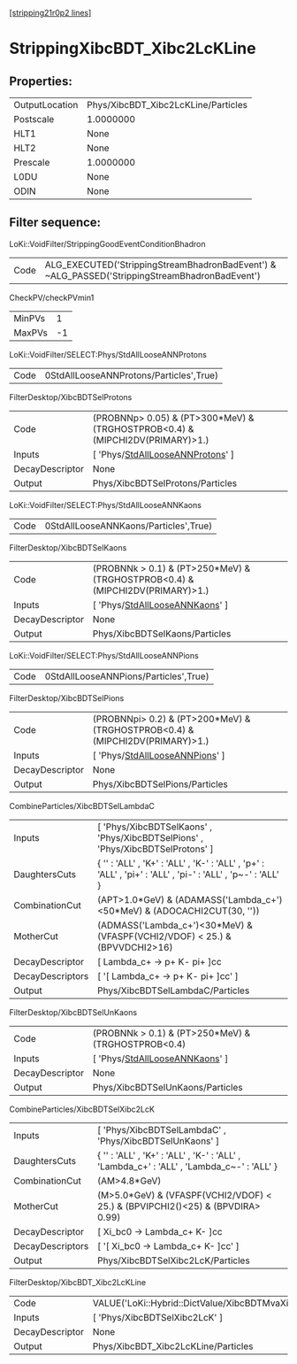 [[stripping21r0p2 lines]](./stripping21r0p2-index)

# StrippingXibcBDT_Xibc2LcKLine

## Properties:

|                |                                     |
|----------------|-------------------------------------|
| OutputLocation | Phys/XibcBDT_Xibc2LcKLine/Particles |
| Postscale      | 1.0000000                           |
| HLT1           | None                                |
| HLT2           | None                                |
| Prescale       | 1.0000000                           |
| L0DU           | None                                |
| ODIN           | None                                |

## Filter sequence:

LoKi::VoidFilter/StrippingGoodEventConditionBhadron

|      |                                                                                                |
|------|------------------------------------------------------------------------------------------------|
| Code | ALG_EXECUTED('StrippingStreamBhadronBadEvent') & ~ALG_PASSED('StrippingStreamBhadronBadEvent') |

CheckPV/checkPVmin1

|        |     |
|--------|-----|
| MinPVs | 1   |
| MaxPVs | -1  |

LoKi::VoidFilter/SELECT:Phys/StdAllLooseANNProtons

|      |                                         |
|------|-----------------------------------------|
| Code | 0StdAllLooseANNProtons/Particles',True) |

FilterDesktop/XibcBDTSelProtons

|                 |                                                                                               |
|-----------------|-----------------------------------------------------------------------------------------------|
| Code            | (PROBNNp\> 0.05) & (PT\>300\*MeV) & (TRGHOSTPROB\<0.4) & (MIPCHI2DV(PRIMARY)\>1.)             |
| Inputs          | [ 'Phys/[StdAllLooseANNProtons](./stripping21r0p2-commonparticles-stdalllooseannprotons)' ] |
| DecayDescriptor | None                                                                                          |
| Output          | Phys/XibcBDTSelProtons/Particles                                                              |

LoKi::VoidFilter/SELECT:Phys/StdAllLooseANNKaons

|      |                                       |
|------|---------------------------------------|
| Code | 0StdAllLooseANNKaons/Particles',True) |

FilterDesktop/XibcBDTSelKaons

|                 |                                                                                           |
|-----------------|-------------------------------------------------------------------------------------------|
| Code            | (PROBNNk \> 0.1) & (PT\>250\*MeV) & (TRGHOSTPROB\<0.4) & (MIPCHI2DV(PRIMARY)\>1.)         |
| Inputs          | [ 'Phys/[StdAllLooseANNKaons](./stripping21r0p2-commonparticles-stdalllooseannkaons)' ] |
| DecayDescriptor | None                                                                                      |
| Output          | Phys/XibcBDTSelKaons/Particles                                                            |

LoKi::VoidFilter/SELECT:Phys/StdAllLooseANNPions

|      |                                       |
|------|---------------------------------------|
| Code | 0StdAllLooseANNPions/Particles',True) |

FilterDesktop/XibcBDTSelPions

|                 |                                                                                           |
|-----------------|-------------------------------------------------------------------------------------------|
| Code            | (PROBNNpi\> 0.2) & (PT\>200\*MeV) & (TRGHOSTPROB\<0.4) & (MIPCHI2DV(PRIMARY)\>1.)         |
| Inputs          | [ 'Phys/[StdAllLooseANNPions](./stripping21r0p2-commonparticles-stdalllooseannpions)' ] |
| DecayDescriptor | None                                                                                      |
| Output          | Phys/XibcBDTSelPions/Particles                                                            |

CombineParticles/XibcBDTSelLambdaC

|                  |                                                                                                             |
|------------------|-------------------------------------------------------------------------------------------------------------|
| Inputs           | [ 'Phys/XibcBDTSelKaons' , 'Phys/XibcBDTSelPions' , 'Phys/XibcBDTSelProtons' ]                            |
| DaughtersCuts    | { '' : 'ALL' , 'K+' : 'ALL' , 'K-' : 'ALL' , 'p+' : 'ALL' , 'pi+' : 'ALL' , 'pi-' : 'ALL' , 'p~-' : 'ALL' } |
| CombinationCut   | (APT\>1.0\*GeV) & (ADAMASS('Lambda_c+')\<50\*MeV) & (ADOCACHI2CUT(30, ''))                                  |
| MotherCut        | (ADMASS('Lambda_c+')\<30\*MeV) & (VFASPF(VCHI2/VDOF) \< 25.) & (BPVVDCHI2\>16)                              |
| DecayDescriptor  | [ Lambda_c+ -\> p+ K- pi+ ]cc                                                                             |
| DecayDescriptors | [ '[ Lambda_c+ -\> p+ K- pi+ ]cc' ]                                                                     |
| Output           | Phys/XibcBDTSelLambdaC/Particles                                                                            |

FilterDesktop/XibcBDTSelUnKaons

|                 |                                                                                           |
|-----------------|-------------------------------------------------------------------------------------------|
| Code            | (PROBNNk \> 0.1) & (PT\>250\*MeV) & (TRGHOSTPROB\<0.4)                                    |
| Inputs          | [ 'Phys/[StdAllLooseANNKaons](./stripping21r0p2-commonparticles-stdalllooseannkaons)' ] |
| DecayDescriptor | None                                                                                      |
| Output          | Phys/XibcBDTSelUnKaons/Particles                                                          |

CombineParticles/XibcBDTSelXibc2LcK

|                  |                                                                                           |
|------------------|-------------------------------------------------------------------------------------------|
| Inputs           | [ 'Phys/XibcBDTSelLambdaC' , 'Phys/XibcBDTSelUnKaons' ]                                 |
| DaughtersCuts    | { '' : 'ALL' , 'K+' : 'ALL' , 'K-' : 'ALL' , 'Lambda_c+' : 'ALL' , 'Lambda_c~-' : 'ALL' } |
| CombinationCut   | (AM\>4.8\*GeV)                                                                            |
| MotherCut        | (M\>5.0\*GeV) & (VFASPF(VCHI2/VDOF) \< 25.) & (BPVIPCHI2()\<25) & (BPVDIRA\> 0.99)        |
| DecayDescriptor  | [ Xi_bc0 -\> Lambda_c+ K- ]cc                                                           |
| DecayDescriptors | [ '[ Xi_bc0 -\> Lambda_c+ K- ]cc' ]                                                   |
| Output           | Phys/XibcBDTSelXibc2LcK/Particles                                                         |

FilterDesktop/XibcBDT_Xibc2LcKLine

|                 |                                                            |
|-----------------|------------------------------------------------------------|
| Code            | VALUE('LoKi::Hybrid::DictValue/XibcBDTMvaXibc2LcK')\>-0.01 |
| Inputs          | [ 'Phys/XibcBDTSelXibc2LcK' ]                            |
| DecayDescriptor | None                                                       |
| Output          | Phys/XibcBDT_Xibc2LcKLine/Particles                        |
